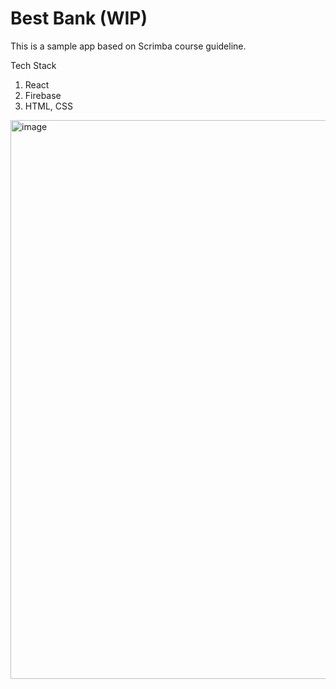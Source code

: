 # Best Bank (WIP)

This is a sample app based on Scrimba course guideline.

Tech Stack
1. React
2. Firebase
3. HTML, CSS

<img width="894" alt="image" src="https://github.com/hennasingh/BestBank/assets/22836317/0c3150ce-dc79-42af-b249-88d89df96166">

